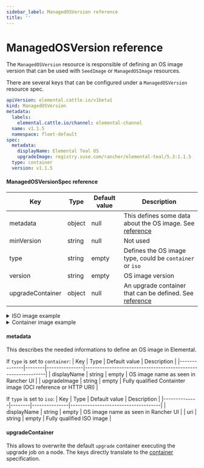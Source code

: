 ```yaml
---
sidebar_label: ManagedOSVersion reference
title: ''
---
```


<head>
  <link rel="canonical" href="https://elemental.docs.rancher.com/managedosversion-reference"/>
</head>

# ManagedOSVersion reference

The `ManagedOSVersion` resource is responsible of defining an OS image version that can be used with `SeedImage` or `ManagedOSImage` resources.

There are several keys that can be configured under a `ManagedOSVersion` resource spec.

```yaml title="managedosversion-example.yaml" showLineNumbers
apiVersion: elemental.cattle.io/v1beta1
kind: ManagedOSVersion
metadata:
  labels:
    elemental.cattle.io/channel: elemental-channel
  name: v1.1.5
  namespace: fleet-default
spec:
  metadata:
    displayName: Elemental Teal OS
    upgradeImage: registry.suse.com/rancher/elemental-teal/5.3:1.1.5
  type: container
  version: v1.1.5
```

#### ManagedOSVersionSpec reference

| Key              | Type   | Default value | Description                                                                  |
|------------------|--------|---------------|------------------------------------------------------------------------------|
| metadata         | object | null          | This defines some data about the OS image. See [reference](#metadata)        |
| minVersion       | string | null          | Not used                                                                     |
| type             | string | empty         | Defines the OS image type, could be `container` or `iso`                     |
| version          | string | empty         | OS image version                                                             |
| upgradeContainer | object | null          | An upgrade container that can be defined. See [reference](#upgradecontainer) |

<details>
  <summary>ISO image example</summary>

  ```yaml showLineNumbers
  metadata:
    displayName: Elemental Teal ISO x86_64
    uri: registry.suse.com/rancher/elemental-teal-iso/5.3:1.1.5
  type: iso
  version: v1.1.5
  ```
  
</details>

<details>
  <summary>Container image example</summary>

  ```yaml showLineNumbers
  metadata:
    displayName: Elemental Teal OS
    upgradeImage: registry.suse.com/rancher/elemental-teal/5.3:1.1.5
  type: container
  version: v1.1.5
  ```
  
</details>

#### metadata

This describes the needed informations to define an OS image in Elemental.

If `type` is set to `container`:
| Key          | Type   | Default value | Description                                                  |
|--------------|--------|---------------|--------------------------------------------------------------|
| displayName  | string | empty         | OS image name as seen in Rancher UI                          |
| upgradeImage | string | empty         | Fully qualified Containter image (OCI reference or HTTP URI) |

If `type` is set to `iso`:
| Key          | Type   | Default value | Description                         |
|--------------|--------|---------------|-------------------------------------|
| displayName  | string | empty         | OS image name as seen in Rancher UI |
| uri          | string | empty         | Fully qualified ISO image           |

#### upgradeContainer

This allows to overwrite the default `upgrade` container executing the upgrade job on a node.
The keys directly translate to the [container](https://kubernetes.io/docs/reference/kubernetes-api/workload-resources/pod-v1/#Container) specification.  
